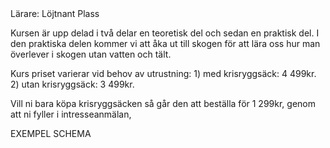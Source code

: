 <script src="../context/script.js"></script>

<div class="body">
Lärare: Löjtnant Plass

Kursen är upp delad i två delar en teoretisk del och sedan en praktisk del. I den praktiska delen kommer vi att åka ut till skogen för att lära oss hur man överlever i skogen utan vatten och tält.

<div class="list">
	Kurs priset varierar vid behov av utrustning:
	1) med krisryggsäck: 4 499kr.
	2) utan krisryggsäck: 3 499kr.
</div>

Vill ni bara köpa krisryggsäcken så går den att beställa för 1 299kr, genom att ni fyller i intresseanmälan, 

<Intresse />

<BtnAdditonalInfo>
	<span slot="name">EXEMPEL SCHEMA</span>
	<Tables tables={[
		[
			{title: 'Fredag:'},
			{time: '13.00 – 18.30', activity: 'Hemberedskap.'},
		],
		[
			{title: 'Lördag:'},
			{time: '08.30 –', activity: 'Självhushållning och grunder överlevnad, sova i bivack, starta eld, leta och rena vatten, laga mat i skogen..'},
		],
		[
			{title: 'Söndag:'},
			{time: '07.00 – 12.30', activity: 'Frukost och nedmontering av campingplatsen.'},
			{time: '', activity: 'Avslutning och Diplom utdelning.'},
		],
	]} />
</BtnAdditonalInfo>

</div>

<style src="../context/context.sass"></style>